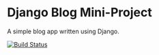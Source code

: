 # Django Blog Mini-Project

A simple blog app written using Django.

[![Build Status](https://travis-ci.org/samalty/django-blog.svg?branch=master)](https://travis-ci.org/samalty/django-blog)